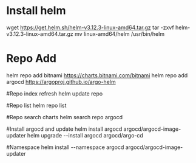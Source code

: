 # Install helm

wget https://get.helm.sh/helm-v3.12.3-linux-amd64.tar.gz 
tar -zxvf helm-v3.12.3-linux-amd64.tar.gz
mv linux-amd64/helm /usr/bin/helm

# Repo Add
helm repo add bitnami https://charts.bitnami.com/bitnami
helm repo add argocd https://argoproj.github.io/argo-helm

#Repo index refresh
helm update repo 

#Repo list
helm repo list

#Repo search charts
helm search repo argocd

#Install argocd and update
helm install argocd argocd/argocd-image-updater
helm upgrade --install argocd argocd/argo-cd

#Namespace
helm install --namespace argocd argocd/argocd-image-updater